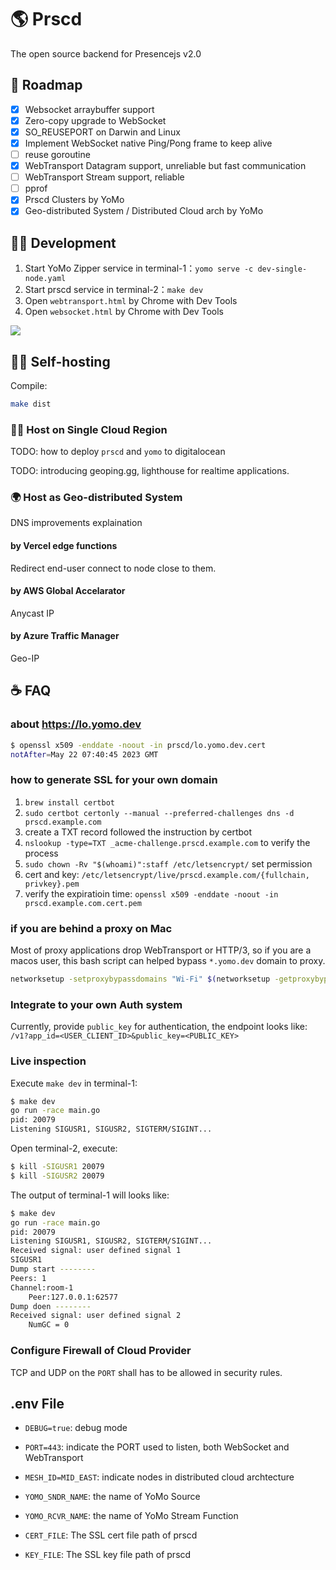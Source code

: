 
# 🌎 Prscd

The open source backend for Presencejs v2.0

## 🎯 Roadmap

- [x] Websocket arraybuffer support
- [x] Zero-copy upgrade to WebSocket
- [x] SO_REUSEPORT on Darwin and Linux
- [x] Implement WebSocket native Ping/Pong frame to keep alive
- [ ] reuse goroutine
- [x] WebTransport Datagram support, unreliable but fast communication
- [ ] WebTransport Stream support, reliable
- [ ] pprof
- [x] Prscd Clusters by YoMo
- [x] Geo-distributed System / Distributed Cloud arch by YoMo

## 🥷🏻 Development

1. Start YoMo Zipper service in terminal-1：`yomo serve -c dev-single-node.yaml`
1. Start prscd service in terminal-2：`make dev`
1. Open `webtransport.html` by Chrome with Dev Tools
1. Open `websocket.html` by Chrome with Dev Tools

![](https://github.com/fanweixiao/gifs-repo/blob/main/prscd-readme.gif)

## 🦸🏻 Self-hosting

Compile:

```bash
make dist
```

### ☝🏻 Host on Single Cloud Region

TODO: how to deploy `prscd` and `yomo` to digitalocean

TODO: introducing geoping.gg, lighthouse for realtime applications.

### 🌍 Host as Geo-distributed System

DNS improvements explaination

#### by Vercel edge functions

Redirect end-user connect to node close to them.

#### by AWS Global Accelarator

Anycast IP

#### by Azure Traffic Manager

Geo-IP

## ☕️ FAQ

### about https://lo.yomo.dev

```bash
$ openssl x509 -enddate -noout -in prscd/lo.yomo.dev.cert 
notAfter=May 22 07:40:45 2023 GMT
```

### how to generate SSL for your own domain

1. `brew install certbot`
2. `sudo certbot certonly --manual --preferred-challenges dns -d prscd.example.com`
3. create a TXT record followed the instruction by certbot
4. `nslookup -type=TXT _acme-challenge.prscd.example.com` to verify the process
5. `sudo chown -Rv "$(whoami)":staff /etc/letsencrypt/` set permission
6. cert and key: `/etc/letsencrypt/live/prscd.example.com/{fullchain, privkey}.pem`
7. verify the expiratioin time: `openssl x509 -enddate -noout -in prscd.example.com.cert.pem`

### if you are behind a proxy on Mac

Most of proxy applications drop WebTransport or HTTP/3, so if you are a macos user,
this bash script can helped bypass `*.yomo.dev` domain to proxy.

```bash
networksetup -setproxybypassdomains "Wi-Fi" $(networksetup -getproxybypassdomains "Wi-Fi" | awk '{ printf "\"%s\" ", $0 }') "*.yomo.dev"
```

### Integrate to your own Auth system

Currently, provide `public_key` for authentication, the endpoint looks like: `/v1?app_id=<USER_CLIENT_ID>&public_key=<PUBLIC_KEY>`

### Live inspection

Execute `make dev` in terminal-1: 

```bash
$ make dev
go run -race main.go
pid: 20079
Listening SIGUSR1, SIGUSR2, SIGTERM/SIGINT...
```

Open terminal-2, execute:

```bash
$ kill -SIGUSR1 20079
$ kill -SIGUSR2 20079
```

The output of terminal-1 will looks like:

```bash
$ make dev
go run -race main.go
pid: 20079
Listening SIGUSR1, SIGUSR2, SIGTERM/SIGINT...
Received signal: user defined signal 1
SIGUSR1
Dump start --------
Peers: 1
Channel:room-1
	Peer:127.0.0.1:62577
Dump doen --------
Received signal: user defined signal 2
	NumGC = 0
```

### Configure Firewall of Cloud Provider

TCP and UDP on the `PORT` shall has to be allowed in security rules.

## .env File

- `DEBUG=true`: debug mode
- `PORT=443`: indicate the PORT used to listen, both WebSocket and WebTransport
- `MESH_ID=MID_EAST`: indicate nodes in distributed cloud archtecture
- `YOMO_SNDR_NAME`: the name of YoMo Source
- `YOMO_RCVR_NAME`: the name of YoMo Stream Function
- `CERT_FILE`: The SSL cert file path of prscd

- `KEY_FILE`: The SSL key file path of prscd
